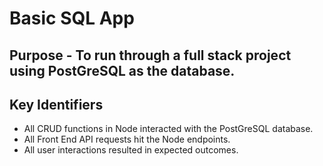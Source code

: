 # Basic SQL App

## Purpose - To run through a full stack project using PostGreSQL as the database.

## Key Identifiers

  * All CRUD functions in Node interacted with the PostGreSQL database.
  * All Front End API requests hit the Node endpoints.
  * All user interactions resulted in expected outcomes.
